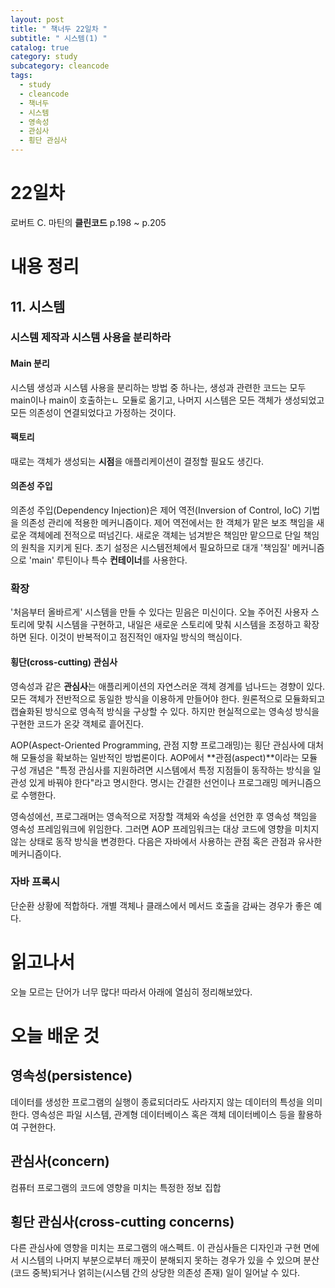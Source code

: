 ```yaml
---
layout: post
title: " 책너두 22일차 "
subtitle: " 시스템(1) "
catalog: true
category: study
subcategory: cleancode
tags:
  - study
  - cleancode
  - 책너두
  - 시스템
  - 영속성
  - 관심사
  - 횡단 관심사
---
```


# 22일차

로버트 C. 마틴의 **클린코드** p.198 ~ p.205

# 내용 정리

## 11. 시스템

### 시스템 제작과 시스템 사용을 분리하라

#### Main 분리

시스템 생성과 시스템 사용을 분리하는 방법 중 하나는, 생성과 관련한 코드는 모두 main이나 main이 호출하는ㄴ 모듈로 옮기고, 나머지 시스템은 모든 객체가 생성되었고 모든 의존성이 연결되었다고 가정하는 것이다.

#### 팩토리

때로는 객체가 생성되는 **시점**을 애플리케이션이 결정할 필요도 생긴다.

#### 의존성 주입

의존성 주입(Dependency Injection)은 제어 역전(Inversion of Control, IoC) 기법을 의존성 관리에 적용한 메커니즘이다. 제어 역전에서는 한 객체가 맡은 보조 책임을 새로운 객체에레 전적으로 떠넘긴다. 새로운 객체는 넘겨받은 책임만 맡으므로 단일 책임의 원칙을 지키게 된다. 초기 설정은 시스템전체에서 필요하므로 대개 '책임질' 메커니즘으로 'main' 루틴이나 특수 **컨테이너**를 사용한다.

### 확장

'처음부터 올바르게' 시스템을 만들 수 있다는 믿음은 미신이다. 오늘 주어진 사용자 스토리에 맞춰 시스템을 구현하고, 내일은 새로운 스토리에 맞춰 시스템을 조정하고 확장하면 된다. 이것이 반복적이고 점진적인 애자일 방식의 핵심이다.

#### 횡단(cross-cutting) 관심사

영속성과 같은 **관심사**는 애플리케이션의 자연스러운 객체 경계를 넘나드는 경향이 있다. 모든 객체가 전반적으로 동일한 방식을 이용하게 만들어야 한다. 원론적으로 모듈화되고 캡슐화된 방식으로 영속적 방식을 구상할 수 있다. 하지만 현실적으로는 영속성 방식을 구현한 코드가 온갖 객체로 흩어진다. 

AOP(Aspect-Oriented Programming, 관점 지향 프로그래밍)는 횡단 관심사에 대처해 모듈성을 확보하는 일반적인 방법론이다. AOP에서 **관점(aspect)**이라는 모듈 구성 개념은 "특정 관심사를 지원하려면 시스템에서 특정 지점들이 동작하는 방식을 일관성 있게 바꿔야 한다"라고 명시한다. 명시는 간결한 선언이나 프로그래밍 메커니즘으로 수행한다.

 영속성에선, 프로그래머는 영속적으로 저장할 객체와 속성을 선언한 후 영속성 책임을 영속성 프레임워크에 위임한다. 그러면 AOP 프레임워크는 대상 코드에 영향을 미치지 않는 상태로 동작 방식을 변경한다. 다음은 자바에서 사용하는 관점 혹은 관점과 유사한 메커니즘이다.

### 자바 프록시

단순환 상황에 적합하다. 개별 객체나 클래스에서 메서드 호출을 감싸는 경우가 좋은 예다.



# 읽고나서

오늘 모르는 단어가 너무 많다! 따라서 아래에 열심히 정리해보았다. 

# 오늘 배운 것

## 영속성(persistence) 

데이터를 생성한 프로그램의 실행이 종료되더라도 사라지지 않는 데이터의 특성을 의미한다. 영속성은 파일 시스템, 관계형 데이터베이스 혹은 객체 데이터베이스 등을 활용하여 구현한다. 

## 관심사(concern)

컴퓨터 프로그램의 코드에 영향을 미치는 특정한 정보 집합

## 횡단 관심사(cross-cutting concerns)

다른 관심사에 영향을 미치는 프로그램의 애스펙트. 이 관심사들은 디자인과 구현 면에서 시스템의 나머지 부분으로부터 깨끗이 분해되지 못하는 경우가 있을 수 있으며 분산(코드 중복)되거나 얽히는(시스템 간의 상당한 의존성 존재) 일이 일어날 수 있다.

